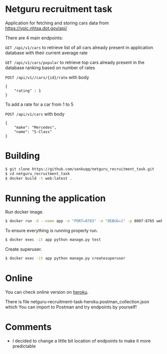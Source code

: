 # Netguru recruitment task

Application for fetching and storing cars data from https://vpic.nhtsa.dot.gov/api/

There are 4 main endpoints:

```GET /api/v1/cars``` to retrieve list of all cars already present in application database with their current average rate

```GET /api/v1/cars/popular``` to retrieve top cars already present in the database ranking based on number of rates 

```POST /api/v1//cars/{id}/rate``` with body 
```
{ 
    "rating" : 1 
}
```
To add a rate for a car from 1 to 5

```POST /api/v1/cars``` with body 
```
{
    "make": "Mercedes",
    "name": "S-Class"
} 
```

# Building

```sh
$ git clone https://github.com/senkuqq/netguru_recruitment_task.git
$ cd netguru_recruitment_task
$ docker build -t web:latest .
```

# Running the application
Run docker image.
```sh
$ docker run -d --name app -e "PORT=8765" -e "DEBUG=1" -p 8007:8765 web:latest
```

To ensure everything is running properly run.

```sh
$ docker exec -it app python manage.py test
```
Create superuser.
```sh
$ docker exec -it app python manage.py createsuperuser
```


# Online
You can check online version on [heroku](http://netguru-recruitment-task.herokuapp.com/api/v1/).

There is file netguru-recruitment-task-heroku.postman_collection.json which You can import to Postman and try endpoints by yourself! 

# Comments
* I decided to change a little bit location of endpoints to make it more predictable
